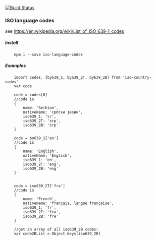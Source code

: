 [![Build Status](https://travis-ci.org/pubcore/iso-language-codes.svg?branch=master)](https://travis-ci.org/pubcore/iso-language-codes)

### ISO language codes
see https://en.wikipedia.org/wiki/List_of_ISO_639-1_codes

##### Install
		npm i --save iso-language-codes

##### Examples
		import codes, {by639_1, by639_2T, by639_2B} from 'iso-country-codes'
		var code

		code = codes[0]
		//code is
		{ 	
			name: 'Serbian',
  			nativeName: 'српски језик',
  			iso639_1: 'sr',
  			iso639_2T: 'srp',
  			iso639_2B: 'srp'
		}

		code = by639_1['en']
		//code is
		{ 	
			name: 'English',
  			nativeName: 'English',
  			iso639_1: 'en',
  			iso639_2T: 'eng',
  			iso639_2B: 'eng'
		}


		code = iso639_2T['fra']
		//code is
		{
			name: 'French',
  			nativeName: 'français, langue française',
  			iso639_1: 'fr',
  			iso639_2T: 'fra',
  			iso639_2B: 'fre'
		}

		//get an array of all iso639_2B codes:
		var code2BList = Object.keys(iso639_2B)
